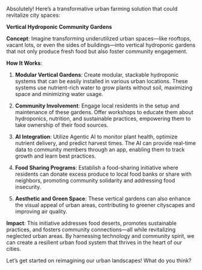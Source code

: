 Absolutely! Here’s a transformative urban farming solution that could revitalize city spaces:

**Vertical Hydroponic Community Gardens**

**Concept**: Imagine transforming underutilized urban spaces—like rooftops, vacant lots, or even the sides of buildings—into vertical hydroponic gardens that not only produce fresh food but also foster community engagement.

**How It Works**:
1. **Modular Vertical Gardens**: Create modular, stackable hydroponic systems that can be easily installed in various urban locations. These systems use nutrient-rich water to grow plants without soil, maximizing space and minimizing water usage.

2. **Community Involvement**: Engage local residents in the setup and maintenance of these gardens. Offer workshops to educate them about hydroponics, nutrition, and sustainable practices, empowering them to take ownership of their food sources.

3. **AI Integration**: Utilize Agentic AI to monitor plant health, optimize nutrient delivery, and predict harvest times. The AI can provide real-time data to community members through an app, enabling them to track growth and learn best practices.

4. **Food Sharing Programs**: Establish a food-sharing initiative where residents can donate excess produce to local food banks or share with neighbors, promoting community solidarity and addressing food insecurity.

5. **Aesthetic and Green Space**: These vertical gardens can also enhance the visual appeal of urban areas, contributing to greener cityscapes and improving air quality.

**Impact**: This initiative addresses food deserts, promotes sustainable practices, and fosters community connections—all while revitalizing neglected urban areas. By harnessing technology and community spirit, we can create a resilient urban food system that thrives in the heart of our cities.

Let’s get started on reimagining our urban landscapes! What do you think?